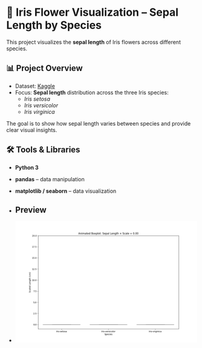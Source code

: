# 🌸 Iris Flower Visualization – Sepal Length by Species  

This project visualizes the **sepal length** of Iris flowers across different species.

## 📊 Project Overview  
- Dataset: [Kaggle](https://www.kaggle.com/datasets/arshid/iris-flower-dataset)
- Focus: **Sepal length** distribution across the three Iris species:  
  - *Iris setosa*  
  - *Iris versicolor*  
  - *Iris virginica*  

The goal is to show how sepal length varies between species and provide clear visual insights.  

## 🛠️ Tools & Libraries  
- **Python 3**  
- **pandas** – data manipulation  
- **matplotlib / seaborn** – data visualization

- ## Preview
- ![Example Plot](images/iris.gif)
